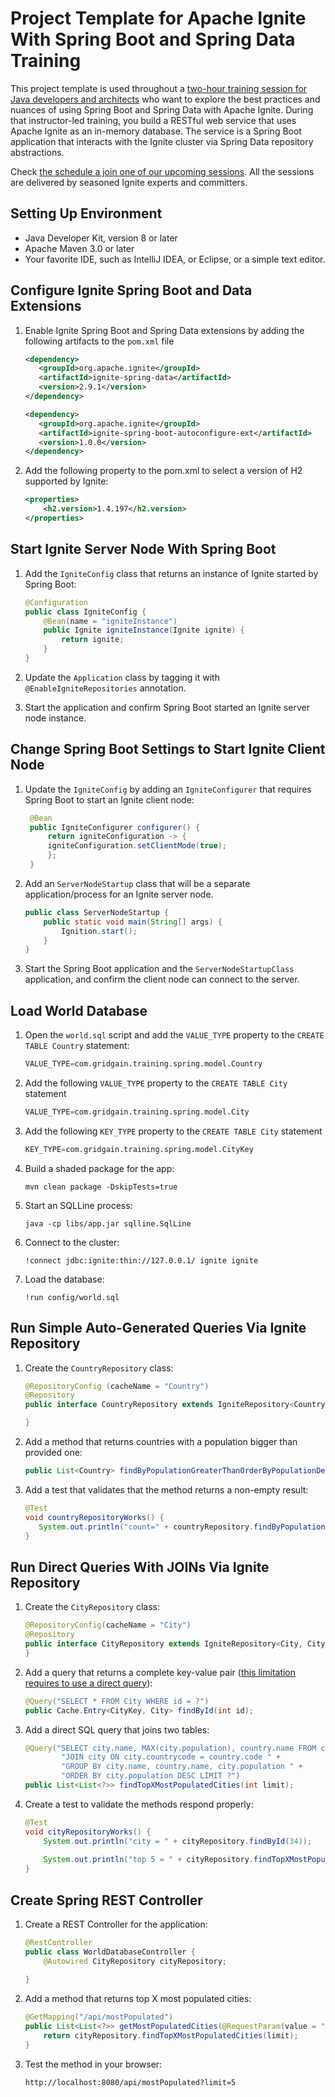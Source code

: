 # Project Template for Apache Ignite With Spring Boot and Spring Data Training

This project template is used throughout a 
[two-hour training session for Java developers and architects](https://www.gridgain.com/products/services/training/apache-ignite-spring-boot-and-spring-data-development) 
who want to explore the best practices and nuances of using Spring Boot and Spring Data with Apache Ignite.
During that instructor-led training, you build a RESTful web service that uses Apache Ignite as an in-memory database. 
The service is a Spring Boot application that interacts with the Ignite cluster via Spring Data repository abstractions.

Check [the schedule a join one of our upcoming sessions](https://www.gridgain.com/products/services/training/apache-ignite-spring-boot-and-spring-data-development).
All the sessions are delivered by seasoned Ignite experts and committers.

## Setting Up Environment

* Java Developer Kit, version 8 or later
* Apache Maven 3.0 or later
* Your favorite IDE, such as IntelliJ IDEA, or Eclipse, or a simple text editor.

## Configure Ignite Spring Boot and Data Extensions

1. Enable Ignite Spring Boot and Spring Data extensions by adding the following artifacts to the `pom.xml` file

    ```xml
    <dependency>
       <groupId>org.apache.ignite</groupId>
       <artifactId>ignite-spring-data</artifactId>
       <version>2.9.1</version>
    </dependency>

    <dependency>
       <groupId>org.apache.ignite</groupId>
       <artifactId>ignite-spring-boot-autoconfigure-ext</artifactId>
       <version>1.0.0</version>
    </dependency>
    ```

2. Add the following property to the pom.xml to select a version of H2 supported by Ignite:
    ```xml
    <properties>
        <h2.version>1.4.197</h2.version>
    </properties>
    ```
   
## Start Ignite Server Node With Spring Boot

1. Add the `IgniteConfig` class that returns an instance of Ignite started by Spring Boot:

    ```java
    @Configuration
    public class IgniteConfig {
        @Bean(name = "igniteInstance")
        public Ignite igniteInstance(Ignite ignite) {
            return ignite;
        }
    }
    ```

2. Update the `Application` class by tagging it with `@EnableIgniteRepositories` annotation.

3. Start the application and confirm Spring Boot started an Ignite server node instance.

## Change Spring Boot Settings to Start Ignite Client Node

1. Update the `IgniteConfig` by adding an `IgniteConfigurer` that requires Spring Boot to start an Ignite client node:

    ```java
     @Bean
     public IgniteConfigurer configurer() {
         return igniteConfiguration -> {
         igniteConfiguration.setClientMode(true);
         };
     }
    ```

2. Add an `ServerNodeStartup` class that will be a separate application/process for an Ignite server node.

    ```java
    public class ServerNodeStartup {
        public static void main(String[] args) {
            Ignition.start();
        }
    }
    ```

3. Start the Spring Boot application and the `ServerNodeStartupClass` application, and confirm the client node can
connect to the server.

## Load World Database

1. Open the `world.sql` script and add the `VALUE_TYPE` property to the `CREATE TABLE Country` statement:
    
    ```sql
    VALUE_TYPE=com.gridgain.training.spring.model.Country
    ``` 

2. Add the following `VALUE_TYPE` property to the `CREATE TABLE City` statement

    ```sql
    VALUE_TYPE=com.gridgain.training.spring.model.City
    ``` 
  
3. Add the following `KEY_TYPE` property to the `CREATE TABLE City` statement

    ```sql
    KEY_TYPE=com.gridgain.training.spring.model.CityKey
    ``` 
   
4. Build a shaded package for the app:
    ```shell script
    mvn clean package -DskipTests=true
    ```
   
5. Start an SQLLine process:

    ```shell script
    java -cp libs/app.jar sqlline.SqlLine
    ```

6. Connect to the cluster:

    ```shell script
    !connect jdbc:ignite:thin://127.0.0.1/ ignite ignite
    ```

7. Load the database:

    ```shell script
    !run config/world.sql
    ```


## Run Simple Auto-Generated Queries Via Ignite Repository

1. Create the `CountryRepository` class:

    ```java
    @RepositoryConfig (cacheName = "Country")
    @Repository
    public interface CountryRepository extends IgniteRepository<Country, String> {
    
    }
    ```
   
2. Add a method that returns countries with a population bigger than provided one:

    ```java
    public List<Country> findByPopulationGreaterThanOrderByPopulationDesc(int population);
    ```

3. Add a test that validates that the method returns a non-empty result:

    ```java
    @Test
    void countryRepositoryWorks() {
       System.out.println("count=" + countryRepository.findByPopulationGreaterThanOrderByPopulationDesc(100_000_000).size());
    }
    ```
## Run Direct Queries With JOINs Via Ignite Repository

1. Create the `CityRepository` class:

    ```java
    @RepositoryConfig(cacheName = "City")
    @Repository
    public interface CityRepository extends IgniteRepository<City, CityKey> {
    }
    ```

2. Add a query that returns a complete key-value pair ([this limitation requires to use a direct query](https://issues.apache.org/jira/browse/IGNITE-13028)):

    ```java
    @Query("SELECT * FROM City WHERE id = ?")
    public Cache.Entry<CityKey, City> findById(int id);
    ```
3. Add a direct SQL query that joins two tables:

    ```java
    @Query("SELECT city.name, MAX(city.population), country.name FROM country " +
            "JOIN city ON city.countrycode = country.code " +
            "GROUP BY city.name, country.name, city.population " +
            "ORDER BY city.population DESC LIMIT ?")
    public List<List<?>> findTopXMostPopulatedCities(int limit);
    ```

4. Create a test to validate the methods respond properly:

    ```java
    @Test
    void cityRepositoryWorks() {
        System.out.println("city = " + cityRepository.findById(34));
        
        System.out.println("top 5 = " + cityRepository.findTopXMostPopulatedCities(5));
    }
    ```
## Create Spring REST Controller

1. Create a REST Controller for the application:

    ```java
    @RestController
    public class WorldDatabaseController {
        @Autowired CityRepository cityRepository;
        
    }
    ```

2. Add a method that returns top X most populated cities:

    ```java
    @GetMapping("/api/mostPopulated")
    public List<List<?>> getMostPopulatedCities(@RequestParam(value = "limit", required = false) Integer limit) {
        return cityRepository.findTopXMostPopulatedCities(limit);
    }
    ```
   
3. Test the method in your browser:

    ```shell script
    http://localhost:8080/api/mostPopulated?limit=5
    ```
